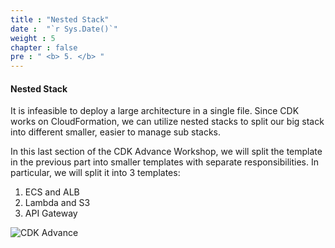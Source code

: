 ```yaml
---
title : "Nested Stack"
date :  "`r Sys.Date()`" 
weight : 5
chapter : false
pre : " <b> 5. </b> "
---
```


#### Nested Stack

It is infeasible to deploy a large architecture in a single file. Since CDK works on CloudFormation, we can utilize nested stacks to split our big stack into different smaller, easier to manage sub stacks.

In this last section of the CDK Advance Workshop, we will split the template in the previous part into smaller templates with separate responsibilities. In particular, we will split it into 3 templates:

1. ECS and ALB
2. Lambda and S3
3. API Gateway

![CDK Advance](/images/1-cdkadvanceintro/CDKAdvanceArch.jpg)
